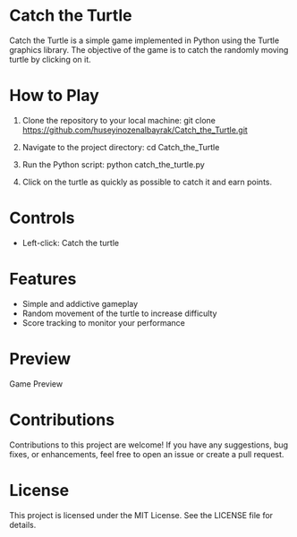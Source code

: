 # Catch the Turtle

Catch the Turtle is a simple game implemented in Python using the Turtle graphics library. The objective of the game is to catch the randomly moving turtle by clicking on it.

# How to Play
1. Clone the repository to your local machine:
git clone https://github.com/huseyinozenalbayrak/Catch_the_Turtle.git

2. Navigate to the project directory:
cd Catch_the_Turtle

3. Run the Python script:
python catch_the_turtle.py

4. Click on the turtle as quickly as possible to catch it and earn points.

# Controls
- Left-click: Catch the turtle

# Features
- Simple and addictive gameplay
- Random movement of the turtle to increase difficulty
- Score tracking to monitor your performance

# Preview
Game Preview

# Contributions
Contributions to this project are welcome! If you have any suggestions, bug fixes, or enhancements, feel free to open an issue or create a pull request.

# License
This project is licensed under the MIT License. See the LICENSE file for details.
